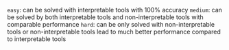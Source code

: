 ```easy```: can be solved with interpretable tools with 100% accuracy
```medium```: can be solved by both interpretable tools and non-interpretable tools with comparable performance
```hard```: can be only solved with non-interpretable tools or non-interpretable tools lead to much better performance compared to interpretable tools
